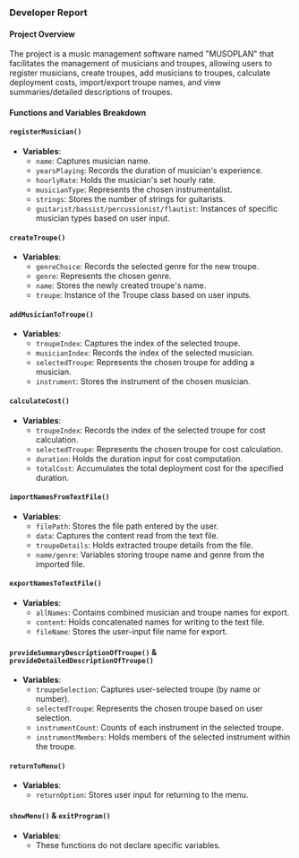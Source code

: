 ### Developer Report

#### Project Overview
The project is a music management software named "MUSOPLAN" that facilitates the management of musicians and troupes, allowing users to register musicians, create troupes, add musicians to troupes, calculate deployment costs, import/export troupe names, and view summaries/detailed descriptions of troupes.

#### Functions and Variables Breakdown

#### `registerMusician()`
- **Variables**:
  - `name`: Captures musician name.
  - `yearsPlaying`: Records the duration of musician's experience.
  - `hourlyRate`: Holds the musician's set hourly rate.
  - `musicianType`: Represents the chosen instrumentalist.
  - `strings`: Stores the number of strings for guitarists.
  - `guitarist/bassist/percussionist/flautist`: Instances of specific musician types based on user input.

#### `createTroupe()`
- **Variables**:
  - `genreChoice`: Records the selected genre for the new troupe.
  - `genre`: Represents the chosen genre.
  - `name`: Stores the newly created troupe's name.
  - `troupe`: Instance of the Troupe class based on user inputs.

#### `addMusicianToTroupe()`
- **Variables**:
  - `troupeIndex`: Captures the index of the selected troupe.
  - `musicianIndex`: Records the index of the selected musician.
  - `selectedTroupe`: Represents the chosen troupe for adding a musician.
  - `instrument`: Stores the instrument of the chosen musician.

#### `calculateCost()`
- **Variables**:
  - `troupeIndex`: Records the index of the selected troupe for cost calculation.
  - `selectedTroupe`: Represents the chosen troupe for cost calculation.
  - `duration`: Holds the duration input for cost computation.
  - `totalCost`: Accumulates the total deployment cost for the specified duration.

#### `importNamesFromTextFile()`
- **Variables**:
  - `filePath`: Stores the file path entered by the user.
  - `data`: Captures the content read from the text file.
  - `troupeDetails`: Holds extracted troupe details from the file.
  - `name/genre`: Variables storing troupe name and genre from the imported file.

#### `exportNamesToTextFile()`
- **Variables**:
  - `allNames`: Contains combined musician and troupe names for export.
  - `content`: Holds concatenated names for writing to the text file.
  - `fileName`: Stores the user-input file name for export.

#### `provideSummaryDescriptionOfTroupe()` & `provideDetailedDescriptionOfTroupe()`
- **Variables**:
  - `troupeSelection`: Captures user-selected troupe (by name or number).
  - `selectedTroupe`: Represents the chosen troupe based on user selection.
  - `instrumentCount`: Counts of each instrument in the selected troupe.
  - `instrumentMembers`: Holds members of the selected instrument within the troupe.

#### `returnToMenu()`
- **Variables**:
  - `returnOption`: Stores user input for returning to the menu.

#### `showMenu()` & `exitProgram()`
- **Variables**:
  - These functions do not declare specific variables.
